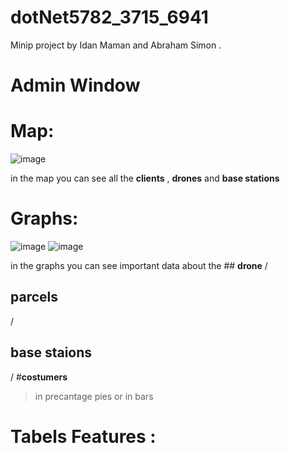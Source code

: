 # dotNet5782_3715_6941
Minip project by Idan Maman and Abraham Simon . 
# **Admin Window** 
# **Map:**
    
![image](https://user-images.githubusercontent.com/90776557/146778990-9c55dc53-fcac-476b-abd0-3a459a8b8165.png)


  in the map you can see all the **clients** , **drones** and **base stations** 
  
  # **Graphs:**

![image](https://user-images.githubusercontent.com/90776557/146779144-96fd73ef-085b-42da-a771-7691df4e8b78.png) ![image](https://user-images.githubusercontent.com/90776557/146779160-48786fc0-197f-43cc-88e4-e53fcaccd0d7.png)



in the graphs you can see important data about the ## **drone**
/ 
## **parcels**
/ 
## **base staions**
/ 
#**costumers** 
> in precantage pies or in bars

# Tabels Features : 


